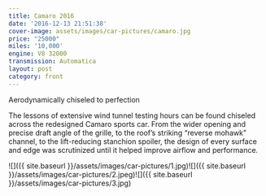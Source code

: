 ```yaml
---
title: Camaro 2016
date: '2016-12-13 21:51:38'
cover-image: assets/images/car-pictures/camaro.jpg
price: "25000"
miles: '10,000'
engine: V8 32000
transmission: Automatica
layout: post
category: front
---
```

Aerodynamically chiseled to perfection

The lessons of extensive wind tunnel testing hours can be found chiseled across the redesigned Camaro sports car. From the wider opening and precise draft angle of the grille, to the roof’s striking “reverse mohawk” channel, to the lift-reducing stanchion spoiler, the design of every surface and edge was scrutinized until it helped improve airflow and performance.

![]({{ site.baseurl }}/assets/images/car-pictures/1.jpg)![]({{ site.baseurl }}/assets/images/car-pictures/2.jpeg)![]({{ site.baseurl }}/assets/images/car-pictures/3.jpg)
